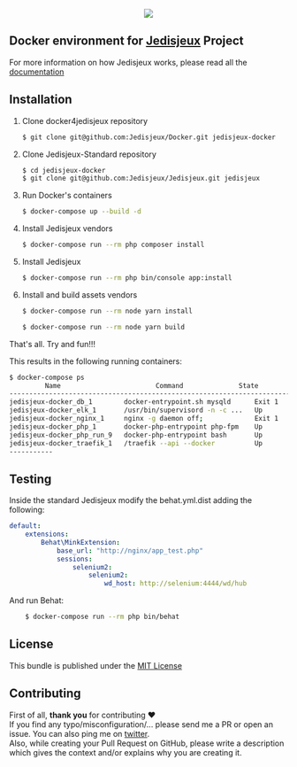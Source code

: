 <p align="center">
    <img src="d4s.png" />
</p>


## Docker environment for [Jedisjeux](https://jedisjeux.net/) Project</h1>

For more information on how Jedisjeux works, please read all the [documentation](http://docs.jedisjeux.net)

## Installation

1. Clone docker4jedisjeux repository

    ```bash
    $ git clone git@github.com:Jedisjeux/Docker.git jedisjeux-docker
    ```

2. Clone Jedisjeux-Standard repository
    ```bash
    $ cd jedisjeux-docker
    $ git clone git@github.com:Jedisjeux/Jedisjeux.git jedisjeux
    ```

3. Run Docker's containers

   ```bash
   $ docker-compose up --build -d
   ```

4. Install Jedisjeux vendors

    ```bash
    $ docker-compose run --rm php composer install
    ```

5. Install Jedisjeux

    ```bash
    $ docker-compose run --rm php bin/console app:install
    ```

6. Install and build assets vendors

    ```bash
    $ docker-compose run --rm node yarn install
    ```
    ```bash
    $ docker-compose run --rm node yarn build
    ```

That's all. Try and fun!!!

This results in the following running containers:

```bash
$ docker-compose ps
         Name                        Command              State                      Ports
-------------------------------------------------------------------------------------------------------------
jedisjeux-docker_db_1        docker-entrypoint.sh mysqld      Exit 1                                             
jedisjeux-docker_elk_1       /usr/bin/supervisord -n -c ...   Up       0.0.0.0:81->80/tcp, 0.0.0.0:9201->9200/tcp
jedisjeux-docker_nginx_1     nginx -g daemon off;             Exit 1                                             
jedisjeux-docker_php_1       docker-php-entrypoint php-fpm    Up       9000/tcp                                  
jedisjeux-docker_php_run_9   docker-php-entrypoint bash       Up       9000/tcp                                  
jedisjeux-docker_traefik_1   /traefik --api --docker          Up       0.0.0.0:80->80/tcp, 0.0.0.0:8080->8080/tcp
-----------
```

## Testing

Inside the standard Jedisjeux modify the behat.yml.dist adding the following:

```yml
default:
    extensions:
        Behat\MinkExtension:
            base_url: "http://nginx/app_test.php"
            sessions:
                selenium2:
                    selenium2:
                        wd_host: http://selenium:4444/wd/hub
```
And run Behat:

```bash
    $ docker-compose run --rm php bin/behat
```
## License

This bundle is published under the [MIT License](LICENSE)

## Contributing

First of all, **thank you** for contributing ♥  
If you find any typo/misconfiguration/... please send me a PR or open an issue. You can also ping me on [twitter](https://twitter.com/nietzscheson).  
Also, while creating your Pull Request on GitHub, please write a description which gives the context and/or explains why you are creating it.